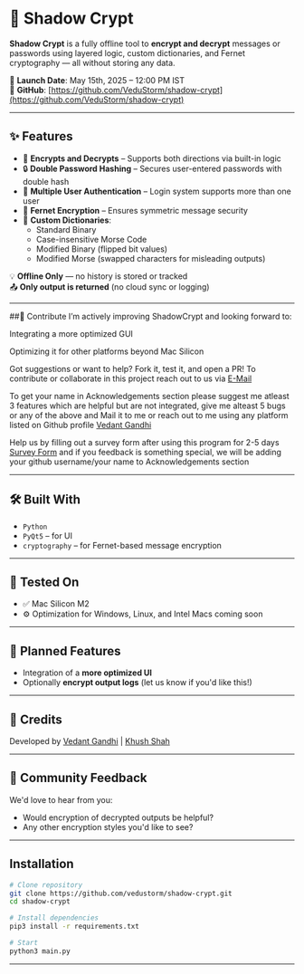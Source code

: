 # 🔐 Shadow Crypt

**Shadow Crypt** is a fully offline tool to **encrypt and decrypt** messages or passwords using layered logic, custom dictionaries, and Fernet cryptography — all without storing any data.

📅 **Launch Date**: May 15th, 2025 – 12:00 PM IST  
🔗 **GitHub**: [https://github.com/VeduStorm/shadow-crypt](https://github.com/VeduStorm/shadow-crypt)

---

## ✨ Features

- 🔁 **Encrypts and Decrypts** – Supports both directions via built-in logic
- 🔒 **Double Password Hashing** – Secures user-entered passwords with double hash
- 👥 **Multiple User Authentication** – Login system supports more than one user
- 🧠 **Fernet Encryption** – Ensures symmetric message security
- 🧾 **Custom Dictionaries**:
  - Standard Binary
  - Case-insensitive Morse Code
  - Modified Binary (flipped bit values)
  - Modified Morse (swapped characters for misleading outputs)

💡 **Offline Only** — no history is stored or tracked  
📤 **Only output is returned** (no cloud sync or logging)

---

##📌 Contribute
I’m actively improving ShadowCrypt and looking forward to:

Integrating a more optimized GUI

Optimizing it for other platforms beyond Mac Silicon

Got suggestions or want to help? Fork it, test it, and open a PR!
To contribute or collaborate in this project reach out to us via <a href="mailto:vedant.storm@gmail.com">E-Mail</a>

To get your name in Acknowledgements section please suggest me atleast 3 features which are helpful but are not integrated, give me alteast 5 bugs or any of the above and Mail it to me or reach out to me using any platform listed on Github profile [Vedant Gandhi](https://github.com/VeduStorm)

Help us by filling out a survey form after using this program for 2-5 days [Survey Form](https://forms.gle/7G5yDveKVuDGUo377) and if you feedback is something special, we will be adding your github username/your name to Acknowledgements section

---

## 🛠 Built With

- `Python`
- `PyQt5` – for UI
- `cryptography` – for Fernet-based message encryption

---

## 🧪 Tested On

- ✅ Mac Silicon M2
- ⚙️ Optimization for Windows, Linux, and Intel Macs coming soon

---

## 🚧 Planned Features

- Integration of a **more optimized UI**
- Optionally **encrypt output logs** (let us know if you'd like this!)

---

## 🙏 Credits

Developed by [Vedant Gandhi](https://github.com/VeduStorm) | [Khush Shah](https://github.com/kspro416) 

---

## 💬 Community Feedback

We'd love to hear from you:

- Would encryption of decrypted outputs be helpful?
- Any other encryption styles you'd like to see?


---

## Installation
```bash
# Clone repository
git clone https://github.com/vedustorm/shadow-crypt.git
cd shadow-crypt

# Install dependencies
pip3 install -r requirements.txt

# Start
python3 main.py
```
---
